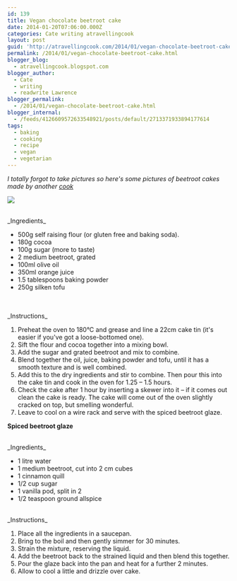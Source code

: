 ```yaml
---
id: 139
title: Vegan chocolate beetroot cake
date: 2014-01-20T07:06:00.000Z
categories: Cate writing atravellingcook
layout: post
guid: 'http://atravellingcook.com/2014/01/vegan-chocolate-beetroot-cake.html'
permalink: /2014/01/vegan-chocolate-beetroot-cake.html
blogger_blog:
  - atravellingcook.blogspot.com
blogger_author:
  - Cate
  - writing
  - readwrite Lawrence
blogger_permalink:
  - /2014/01/vegan-chocolate-beetroot-cake.html
blogger_internal:
  - /feeds/4126609572633548921/posts/default/2713371933894177614
tags:
  - baking
  - cooking
  - recipe
  - vegan
  - vegetarian
---
```


_I totally forgot to take pictures so here's some pictures of beetroot cakes made by another [cook](http://faroutbrusselsprout.blogspot.co.uk/2011/05/chocolate-beetroot-cake.html)_<br>

![](../images//images/atc-migrate/2014/01/110602_cfth_beetrootchoc_-2.jpg)

<br>
_Ingredients_

-   500g self raising flour (or gluten free and baking soda).
-   180g cocoa
-   100g sugar (more to taste)
-   2 medium beetroot, grated
-   100ml olive oil
-   350ml orange juice
-   1.5 tablespoons baking powder
-   250g silken tofu

<br>
<br>
_Instructions_

<br>

1.  Preheat the oven to 180°C and grease and line a 22cm cake tin (it's easier if you've got a loose-bottomed one).
2.  Sift the flour and cocoa together into a mixing bowl.
3.  Add the sugar and grated beetroot and mix to combine.
4.  Blend together the oil, juice, baking powder and tofu, until it has a smooth texture and is well combined.
5.  Add this to the dry ingredients and stir to combine. Then pour this into the cake tin and cook in the oven for 1.25 – 1.5 hours.
6.  Check the cake after 1 hour by inserting a skewer into it – if it comes out clean the cake is ready. The cake will come out of the oven slightly cracked on top, but smelling wonderful.
7.  Leave to cool on a wire rack and serve with the spiced beetroot glaze.

**Spiced beetroot glaze**

<br>
_Ingredients_

-   1 litre water
-   1 medium beetroot, cut into 2 cm cubes
-   1 cinnamon quill
-   1/2 cup sugar
-   1 vanilla pod, split in 2
-   1/2 teaspoon ground allspice

<br>
_Instructions_

<br>

1.  Place all the ingredients in a saucepan.
2.  Bring to the boil and then gently simmer for 30 minutes.
3.  Strain the mixture, reserving the liquid.
4.  Add the beetroot back to the strained liquid and then blend this together.
5.  Pour the glaze back into the pan and heat for a further 2 minutes.
6.  Allow to cool a little and drizzle over cake.
